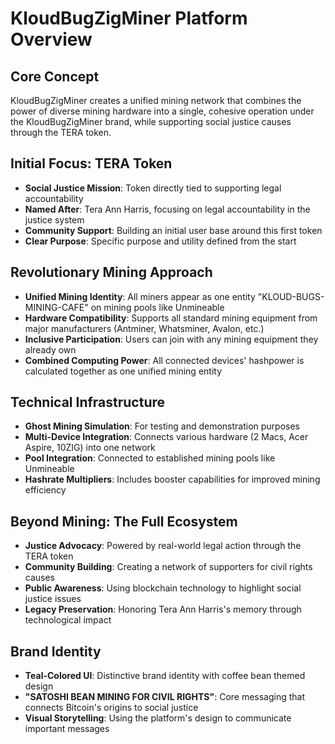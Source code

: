 # KloudBugZigMiner Platform Overview

## Core Concept
KloudBugZigMiner creates a unified mining network that combines the power of diverse mining hardware into a single, cohesive operation under the KloudBugZigMiner brand, while supporting social justice causes through the TERA token.

## Initial Focus: TERA Token
- **Social Justice Mission**: Token directly tied to supporting legal accountability
- **Named After**: Tera Ann Harris, focusing on legal accountability in the justice system
- **Community Support**: Building an initial user base around this first token
- **Clear Purpose**: Specific purpose and utility defined from the start

## Revolutionary Mining Approach
- **Unified Mining Identity**: All miners appear as one entity "KLOUD-BUGS-MINING-CAFE" on mining pools like Unmineable
- **Hardware Compatibility**: Supports all standard mining equipment from major manufacturers (Antminer, Whatsminer, Avalon, etc.)
- **Inclusive Participation**: Users can join with any mining equipment they already own
- **Combined Computing Power**: All connected devices' hashpower is calculated together as one unified mining entity

## Technical Infrastructure
- **Ghost Mining Simulation**: For testing and demonstration purposes
- **Multi-Device Integration**: Connects various hardware (2 Macs, Acer Aspire, 10ZIG) into one network
- **Pool Integration**: Connected to established mining pools like Unmineable
- **Hashrate Multipliers**: Includes booster capabilities for improved mining efficiency

## Beyond Mining: The Full Ecosystem
- **Justice Advocacy**: Powered by real-world legal action through the TERA token
- **Community Building**: Creating a network of supporters for civil rights causes
- **Public Awareness**: Using blockchain technology to highlight social justice issues
- **Legacy Preservation**: Honoring Tera Ann Harris's memory through technological impact

## Brand Identity
- **Teal-Colored UI**: Distinctive brand identity with coffee bean themed design
- **"SATOSHI BEAN MINING FOR CIVIL RIGHTS"**: Core messaging that connects Bitcoin's origins to social justice
- **Visual Storytelling**: Using the platform's design to communicate important messages